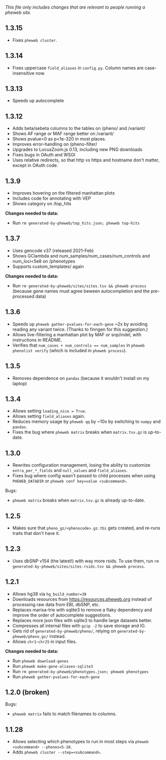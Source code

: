 *This file only includes changes that are relevant to people running a pheweb site.*

## 1.3.15
- Fixes `pheweb cluster`.

## 1.3.14
- Fixes uppercase `field_aliases` in `config.py`.  Column names are case-insensitive now.

## 1.3.13
- Speeds up autocomplete

## 1.3.12
- Adds beta/sebeta columns to the tables on /pheno/ and /variant/
- Shows AF range or MAF range better on /variant/
- Shows pvalue=0 as p<1e-320 in most places.
- Improves error-handling on /pheno-filter/
- Upgrades to LocusZoom.js 0.13, including new PNG downloads
- Fixes bugs in OAuth and WSGI
- Uses relative redirects, so that http vs https and hostname don't matter, except in OAuth code.

## 1.3.9
- Improves hovering on the filtered manhattan plots
- Includes code for annotating with VEP
- Shows category on /top_hits

**Changes needed to data:**

- Run `rm generated-by-pheweb/top_hits.json; pheweb top-hits`

## 1.3.7
- Uses gencode v37 (released 2021-Feb)
- Shows GClambda and num_samples/num_cases/num_controls and num_loci<5e8 on /phenotypes
- Supports custom_templates/ again

**Changes needed to data:**

- Run `rm generated-by-pheweb/sites/sites.tsv && pheweb process` (because gene names must agree beween autocompletion and the pre-processed data)

## 1.3.6
- Speeds up `pheweb gather-pvalues-for-each-gene` ~2x by avoiding reading any variant twice.  (Thanks to finngen for this suggestion.)
- Allows live-filtering a manhattan plot by MAF or snp/indel, with instructions in README.
- Verifies that `num_cases + num_controls == num_samples` in `pheweb phenolist verify` (which is included in `pheweb process`).

## 1.3.5
- Removes dependence on `pandas` (because it wouldn't install on my laptop)

## 1.3.4
- Allows setting `loading_nice = True`.
- Allows setting `field_aliases` again.
- Reduces memory usage by `pheweb qq` by ~10x by switching to `numpy` and `pandas`.
- Fixes the bug where `pheweb matrix` breaks when `matrix.tsv.gz` is up-to-date.

## 1.3.0
- Rewrites configuration management, losing the ability to customize `extra_per_*_fields` and `null_values` and `field_aliases`.
- Fixes bug where config wasn't passed to child processes when using `PHEWEB_DATADIR` or `pheweb conf key=value <subcommand>`.

Bugs:

- `pheweb matrix` breaks when `matrix.tsv.gz` is already up-to-date.

## 1.2.5
- Makes sure that `pheno_gz/<phenocode>.gz.tbi` gets created, and re-runs traits that don't have it.

## 1.2.3
- Uses dbSNP v154 (the latest!) with way more rsids.  To use them, run `rm generated-by-pheweb/sites/sites-rsids.tsv && pheweb process`.

## 1.2.1
- Allows hg38 via `hg_build_number=38`
- Downloads resources from <https://resources.pheweb.org> instead of processing raw data from EBI, dbSNP, etc.
- Replaces marisa-trie with sqlite3 to remove a flaky dependency and improve the order of autocomplete suggestions.
- Replaces more json files with sqlite3 to handle large datasets better.
- Compresses all internal files with `gzip -2` to save storage and IO.
- Gets rid of `generated-by-pheweb/pheno/`, relying on `generated-by-pheweb/pheno_gz/` instead.
- Allows `chr1`-`chr25` in input files.

**Changes needed to data:**

- Run `pheweb download-genes`
- Run `pheweb make-gene-aliases-sqlite3`
- Run `rm generated-by-pheweb/phenotypes.json; pheweb phenotypes`
- Run `pheweb gather-pvalues-for-each-gene`

## 1.2.0 (broken)
Bugs:

- `pheweb matrix` fails to match filenames to columns.

## 1.1.28
- Allows selecting which phenotypes to run in most steps via `pheweb <subcommand> --phenos=5-10`.
- Adds `pheweb cluster --step=<subcommand>`.
